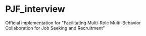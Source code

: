 # PJF_interview
Official implementation for "Facilitating Multi-Role Multi-Behavior Collaboration for Job Seeking and Recruitment"
